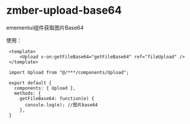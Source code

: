# zmber-upload-base64
emementui组件获取图片Base64

使用：
 ```
  <template>
      <Upload v-on:getFileBase64="getFileBase64" ref="fileUpload" />
  </template>

  import Upload from "@/***/components/Upload";
  
  export default {
    components: { Upload },
    methods: {
      getFileBase64: function(e) {
        console.log(e); //图片base64
      }, 
  }
